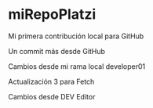 # miRepoPlatzi

Mi primera contribución local para GitHub

Un commit más desde GitHub


Cambios desde mi rama local developer01

Actualización 3 para Fetch

Cambios desde DEV Editor

